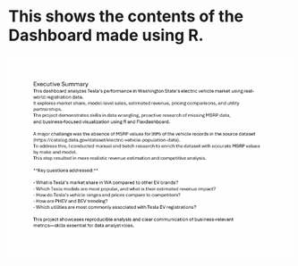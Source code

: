 # This shows the contents of the Dashboard made using R.
![Tesla presentation](dashboard_charts/Tesla_presentation.gif)
